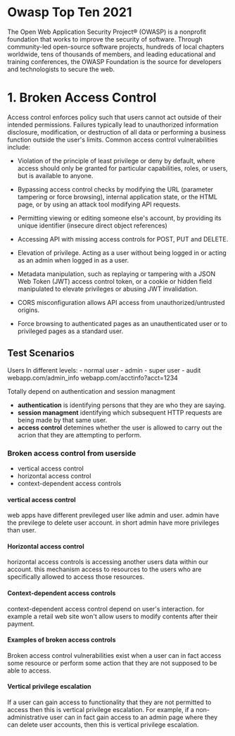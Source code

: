 
# Owasp Top Ten 2021

The Open Web Application Security Project® (OWASP) is a nonprofit foundation that works to improve the security of software. Through community-led open-source software projects, hundreds of local chapters worldwide, tens of thousands of members, and leading educational and training conferences, the OWASP Foundation is the source for developers and technologists to secure the web.

# 1. Broken Access Control

Access control enforces policy such that users cannot act outside of their intended permissions. Failures typically lead to unauthorized information disclosure, modification, or destruction of all data or performing a business function outside the user's limits. Common access control vulnerabilities include:

-   Violation of the principle of least privilege or deny by default, where access should only be granted for particular capabilities, roles, or users, but is available to anyone.
    
-   Bypassing access control checks by modifying the URL (parameter tampering or force browsing), internal application state, or the HTML page, or by using an attack tool modifying API requests.
    
-   Permitting viewing or editing someone else's account, by providing its unique identifier (insecure direct object references)
    
-   Accessing API with missing access controls for POST, PUT and DELETE.
    
-   Elevation of privilege. Acting as a user without being logged in or acting as an admin when logged in as a user.
    
-   Metadata manipulation, such as replaying or tampering with a JSON Web Token (JWT) access control token, or a cookie or hidden field manipulated to elevate privileges or abusing JWT invalidation.
    
-   CORS misconfiguration allows API access from unauthorized/untrusted origins.
    
-   Force browsing to authenticated pages as an unauthenticated user or to privileged pages as a standard user.


## Test Scenarios
Users In different levels:
	- normal user
	- admin
	- super user
	- audit
webapp.com/admin_info
webapp.com/acctinfo?acct=1234

 Totally depend on authentication and session managment
 - **authentication** is identifying persons that they are who they are saying.
 - **session managment** identifying which subsequent HTTP requests are being made by that same user.
 - **access control** detemines whether the user is allowed to carry out the acrion that they are attempting to perform.

### Broken access control from userside
- vertical access control 
- horizontal access control
- context-dependent access controls

#### vertical access control
web apps  have different previleged user like admin and user. admin have the previlege to delete user account. in short admin have more privileges than user. 

#### Horizontal access control
horizontal access controls is accessing another users data within our account. this mechanism access to resources to the users who are specifically allowed to access those resources.

#### Context-dependent access controls
context-dependent access control depend on user's interaction. for example a retail web site won't  allow users to modify contents after their payment.

#### Examples of broken access controls

Broken access control vulnerabilities exist when a user can in fact access some resource or perform some action that they are not supposed to be able to access.

#### Vertical privilege escalation

If a user can gain access to functionality that they are not permitted to access then this is vertical privilege escalation. For example, if a non-administrative user can in fact gain access to an admin page where they can delete user accounts, then this is vertical privilege escalation.
